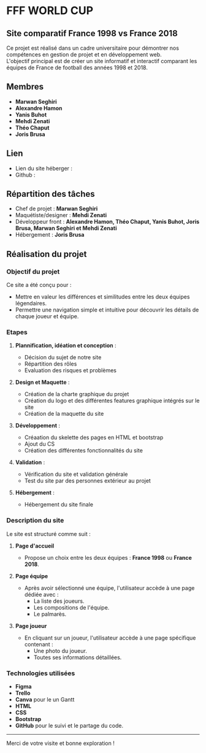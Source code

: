 # FFF WORLD CUP

## Site comparatif France 1998 vs France 2018

Ce projet est réalisé dans un cadre universitaire pour démontrer nos compétences en gestion de projet et en développement web.  
L'objectif principal est de créer un site informatif et interactif comparant les équipes de France de football des années 1998 et 2018.

## Membres 
- **Marwan Seghiri**
- **Alexandre Hamon**
- **Yanis Buhot**
- **Mehdi Zenati**
- **Théo Chaput**
- **Joris Brusa**
  
## Lien
- Lien du site héberger : 
- Github : 

## Répartition des tâches 

- Chef de projet : **Marwan Seghiri**
- Maquétiste/designer : **Mehdi Zenati**
- Développeur front : **Alexandre Hamon, Théo Chaput, Yanis Buhot, Joris Brusa, Marwan Seghiri et Mehdi Zenati**
- Hébergement : **Joris Brusa**


## Réalisation du projet


### Objectif du projet

Ce site a été conçu pour :  
- Mettre en valeur les différences et similitudes entre les deux équipes légendaires.  
- Permettre une navigation simple et intuitive pour découvrir les détails de chaque joueur et équipe.


### Etapes

1. **Plannification, idéation et conception** : 
   - Décision du sujet de notre site
   - Répartition des rôles
   - Evaluation des risques et problèmes

2. **Design et Maquette** : 
   - Création de la charte graphique du projet
   - Création du logo et des différentes features graphique intégrés sur le site
   - Création de la maquette du site

3. **Développement** : 
   - Créaation du skelette des pages en HTML et bootstrap
   - Ajout du CS
   - Création des différentes fonctionnalités du site

4. **Validation** : 
   - Vérification du site et validation générale
   - Test du site par des personnes extérieur au projet

5. **Hébergement** : 
   - Hébergement du site finale



### Description du site

Le site est structuré comme suit :  

1. **Page d'accueil**  
   - Propose un choix entre les deux équipes : **France 1998** ou **France 2018**.

2. **Page équipe**  
   - Après avoir sélectionné une équipe, l'utilisateur accède à une page dédiée avec :  
     - La liste des joueurs.  
     - Les compositions de l'équipe.  
     - Le palmarès.  

3. **Page joueur**  
   - En cliquant sur un joueur, l'utilisateur accède à une page spécifique contenant :  
     - Une photo du joueur.  
     - Toutes ses informations détaillées.


### Technologies utilisées

- **Figma**
- **Trello**
- **Canva** pour le un Gantt
- **HTML**
- **CSS**
- **Bootstrap**
- **GitHub** pour le suivi et le partage du code.


---

Merci de votre visite et bonne exploration !
